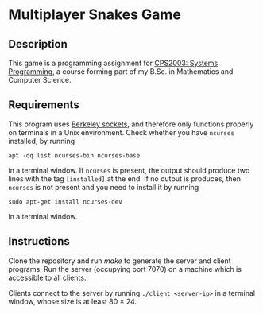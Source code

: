 # Multiplayer Snakes Game

## Description
This game is a programming assignment for [CPS2003: Systems Programming](http://www.um.edu.mt/ict/studyunit/CPS2003), a course forming part of my B.Sc. in Mathematics and Computer Science. 

## Requirements
This program uses [Berkeley sockets](https://en.wikipedia.org/wiki/Berkeley_sockets), and therefore only functions properly on terminals in a Unix environment. Check whether you have `ncurses` installed, by running

```
apt -qq list ncurses-bin ncurses-base
``` 
in a terminal window. If `ncurses` is present, the output should produce two lines with the tag `[installed]` at the end. If no output is produces, then `ncurses` is not present and you need to install it by running
```
sudo apt-get install ncurses-dev
```
in a terminal window.

## Instructions
Clone the repository and run *make* to generate the server and client programs. Run the server (occupying port 7070) on a machine which is accessible to all clients. 

Clients connect to the server by running `./client <server-ip>` in a terminal window, whose size is at least 80 × 24. 

